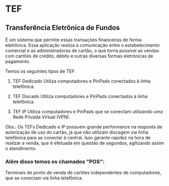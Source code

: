 # TEF
## Transferência Eletrônica de Fundos

É um sistema que permite essas transações financeiras de forma eletrônica. Essa aplicação realiza a comunicação entre o estabelecimento comercial e as administradoras de cartão, o que torna possível as vendas com cartões de crédito, débito e outras diversas formas eletrônicas de pagamento.

[](/imagens/TEF.jpg)


Temos os seguintes tipos de TEF:

1. TEF Dedicado
Utiliza computadores e PinPads conectados à linha telefônica.

2. TEF Discado
Utiliza computadores e PinPads conectados à linha telefônica.

3. TEF IP
Utiliza computadores e PinPads que se conectam utilizando uma Rede Privada Virtual (VPN).

Obs.:  Os TEFs Dedicado e IP possuem grande performance na resposta de autorização de uso do cartão, já que não utilizam discagem via linha telefônica para se conectar à central. Isso garante rapidez na hora de realizar a venda, que é efetuada em questão de segundos, agilizando assim o atendimento.

### Além disso temos os chamados "POS":

Terminais de ponto de venda de cartões independentes de computadores, que se conectam via linha telefônica.